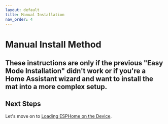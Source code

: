 ```yaml
---
layout: default
title: Manual Installation
nav_order: 4
---
```


# Manual Install Method

## These instructions are only if the previous "Easy Mode Installation" didn't work or if you're a Home Assistant wizard and want to install the mat into a more complex setup.

## Next Steps
Let's move on to [Loading ESPHome on the Device](https://appliedsensorco.github.io/Manual-Installation/mat_install.html).
